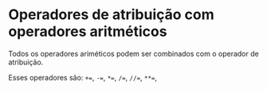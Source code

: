 # Operadores de atribuição com operadores aritméticos

Todos os operadores ariméticos podem ser combinados com o operador de atribuição.

Esses operadores são: `+=`, `-=`, `*=`, `/=`, `//=`, `**=`,

